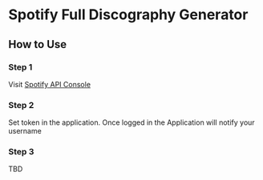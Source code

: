 # Spotify Full Discography Generator

## How to Use

### Step 1
Visit [Spotify API Console](https://developer.spotify.com/console/post-playlists/)

### Step 2
Set token in the application. Once logged in the Application will notify your username

### Step 3
TBD
